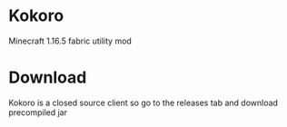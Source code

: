 # Kokoro
Minecraft 1.16.5 fabric utility mod 

# Download

Kokoro is a closed source client so go to the releases tab and download precompiled jar
